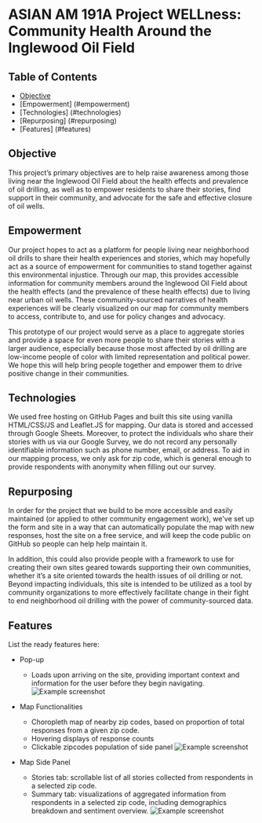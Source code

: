 # ASIAN AM 191A Project WELLness: Community Health Around the Inglewood Oil Field 

## Table of Contents
* [Objective](#objective)
* [Empowerment] (#empowerment)
* [Technologies] (#technologies)
* [Repurposing] (#repurposing)
* [Features] (#features)

## Objective
This project’s primary objectives are to help raise awareness among those living near the Inglewood Oil Field about the health effects and prevalence of oil drilling, as well as to empower residents to share their stories, find support in their community, and advocate for the safe and effective closure of oil wells. 

## Empowerment 
Our project hopes to act as a platform for people living near neighborhood oil drills to share their health experiences and stories, which may hopefully act as a source of empowerment for communities to stand together against this environmental injustice. Through our map, this provides accessible information for community members around the Inglewood Oil Field about the health effects (and the prevalence of these health effects) due to living near urban oil wells. These community-sourced narratives of health experiences will be clearly visualized on our map for community members to access, contribute to, and use for policy changes and advocacy.

This prototype of our project would serve as a place to aggregate stories and provide a space for even more people to share their stories with a larger audience, especially because those most affected by oil drilling are low-income people of color with limited representation and political power. We hope this will help bring people together and empower them to drive positive change in their communities. 

## Technologies
We used free hosting on GitHub Pages and built this site using vanilla HTML/CSS/JS and Leaflet.JS for mapping. Our data is stored and accessed through Google Sheets. Moreover, to protect the individuals who share their stories with us via our Google Survey, we do not record any personally identifiable information such as phone number, email, or address. To aid in our mapping process, we only ask for zip code, which is general enough to provide respondents with anonymity when filling out our survey. 

## Repurposing 
In order for the project that we build to be more accessible and easily maintained (or applied to other community engagement work), we've set up the form and site in a way that can automatically populate the map with new responses, host the site on a free service, and will keep the code public on GitHub so people can help help maintain it. 

In addition, this could also provide people with a framework to use for creating their own sites geared towards supporting their own communities, whether it’s a site oriented towards the health issues of oil drilling or not. Beyond impacting individuals, this site is intended to be utilized as a tool by community organizations to more effectively facilitate change in their fight to end neighborhood oil drilling with the power of community-sourced data. 

## Features
List the ready features here:
- Pop-up
  - Loads upon arriving on the site, providing important context and information for the user before they begin navigating. 
![Example screenshot](./img/screenshot.png)

- Map Functionalities
  - Choropleth map of nearby zip codes, based on proportion of total responses from a given zip code. 
  - Hovering displays of response counts 
  - Clickable zipcodes population of side panel 
![Example screenshot](./img/screenshot.png)

- Map Side Panel 
  - Stories tab: scrollable list of all stories collected from respondents in a selected zip code. 
  - Summary tab: visualizations of aggregated information from respondents in a selected zip code, including demographics breakdown and sentiment overview. 
![Example screenshot](./img/screenshot.png)

